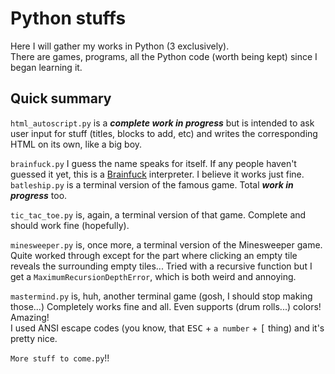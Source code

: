 # Python stuffs
Here I will gather my works in Python (3 exclusively).  
There are games, programs, all the Python code (worth being kept) since I began learning it.  

## Quick summary

`html_autoscript.py` is a ***complete work in progress*** but is intended to ask user input for stuff (titles, blocks to add, etc) and writes the corresponding HTML on its own, like a big boy.

`brainfuck.py` I guess the name speaks for itself. If any people haven't guessed it yet, this is a [Brainfuck](http://esolangs.org/wiki/Brainfuck) interpreter. I believe it works just fine.
`batleship.py` is a terminal version of the famous game. Total ***work in progress*** too.

`tic_tac_toe.py` is, again, a terminal version of that game. Complete and should work fine (hopefully).

`minesweeper.py` is, once more, a terminal version of the Minesweeper game. Quite worked through except for the part where clicking an empty tile reveals the surrounding empty tiles... Tried with a recursive function but I get a `MaximumRecursionDepthError`, which is both weird and annoying.

`mastermind.py` is, huh, another terminal game (gosh, I should stop making those...) Completely works fine and all. Even supports (drum rolls...) colors! Amazing!  
I used ANSI escape codes (you know, that <kbd>ESC</kbd> + `a number` + <kbd>[</kbd> thing) and it's pretty nice.

`More stuff to come.py`!!
